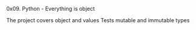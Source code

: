0x09. Python - Everything is object

The project covers object and values
Tests mutable and immutable types
